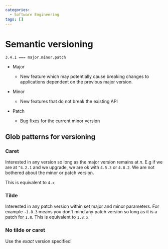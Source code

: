 ```yaml
---
categories:
  - Software Engineering
tags: []
---
```


# Semantic versioning

```
3.4.1 === major.minor.patch
```

- Major

  - New feature which may potentially cause breaking changes to applications
    dependent on the previous major version.

- Minor

  - New features that do not break the existing API

- Patch

  - Bug fixes for the current minor version

## Glob patterns for versioning

### Caret

Interested in any version so long as the major version remains at $n$. E.g if we
are at `^4.2.1` and we upgrade, we are ok with `4.5.3` or `4.8.2`. We are not
bothered about the minor or patch version.

This is equivalent to `4.x`

### Tilde

Interested in any patch version within set major and minor parameters. For
example `~1.8.3` means you don't mind any patch version so long as it is a patch
for `1.8`. This is equivalent to `1.8.x`.

### No tilde or caret

Use the _exact_ version specified
